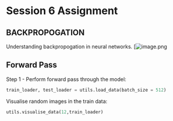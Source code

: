 # Session 6 Assignment
## BACKPROPOGATION

Understanding backpropogation in neural networks.
[![image.png](https://i.postimg.cc/Vk6mKp69/Screen-Shot-2023-06-10-at-1-34-28-am.png)


## Forward Pass

Step 1 - Perform forward pass through the model:

```python
train_loader, test_loader = utils.load_data(batch_size = 512)
```

Visualise random images in the train data:

```python
utils.visualise_data(12,train_loader)
```




